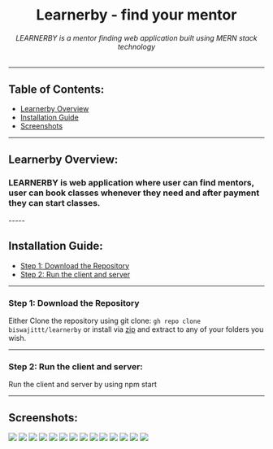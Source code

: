 <h1 align="center">Learnerby - find your mentor</h1>
<h6 align="center">LEARNERBY is a mentor finding web application built using MERN stack technology</h6>

---

## Table of Contents:

- [Learnerby Overview](#item1)
- [Installation Guide](#item2)
- [Screenshots](#item3)

---

<a name="item1"></a>

## Learnerby Overview:

<h3>
LEARNERBY is web application where user can find mentors, user can book classes whenever they need and after payment they can start classes.
</h3>
-----
<a name="item2"></a>

## Installation Guide:

- [Step 1: Download the Repository](#step1)
- [Step 2: Run the client and server](#step2)

---

<a name="step1"></a>

### Step 1: Download the Repository

Either Clone the repository using git clone: `gh repo clone biswajittt/learnerby`
or install via <a target="_blank" href="https://github.com/biswajittt/learnerby/archive/refs/heads/master.zip">zip</a> and extract
to any of your folders you wish.

---

<a name="step2"></a>

### Step 2: Run the client and server:

Run the client and server by using npm start

---

<a name="item3"></a>

## Screenshots:

![](Screenshots/1.png)
![](Screenshots/2.png)
![](Screenshots/3.png)
![](Screenshots/4.png)
![](Screenshots/5.png)
![](Screenshots/6.png)
![](Screenshots/7.png)
![](Screenshots/8.png)
![](Screenshots/9.png)
![](Screenshots/10.png)
![](Screenshots/11.png)
![](Screenshots/12.png)
![](Screenshots/13.png)
![](Screenshots/14.png)

